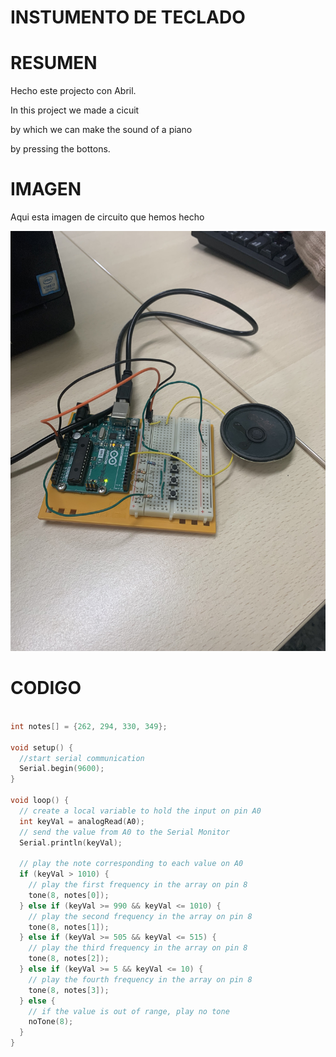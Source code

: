 # INSTUMENTO DE TECLADO

# RESUMEN

Hecho este projecto con Abril.

In this project we made a cicuit 

by which we can make the sound of a piano 

by pressing the bottons.

# IMAGEN
Aqui esta imagen de circuito que hemos hecho

![](https://raw.githubusercontent.com/Hanzla55/Arduino/main/instumento%20de%20teclado.jpg)



# CODIGO

``` C++

int notes[] = {262, 294, 330, 349};

void setup() {
  //start serial communication
  Serial.begin(9600);
}

void loop() {
  // create a local variable to hold the input on pin A0
  int keyVal = analogRead(A0);
  // send the value from A0 to the Serial Monitor
  Serial.println(keyVal);

  // play the note corresponding to each value on A0
  if (keyVal > 1010) {
    // play the first frequency in the array on pin 8
    tone(8, notes[0]);
  } else if (keyVal >= 990 && keyVal <= 1010) {
    // play the second frequency in the array on pin 8
    tone(8, notes[1]);
  } else if (keyVal >= 505 && keyVal <= 515) {
    // play the third frequency in the array on pin 8
    tone(8, notes[2]);
  } else if (keyVal >= 5 && keyVal <= 10) {
    // play the fourth frequency in the array on pin 8
    tone(8, notes[3]);
  } else {
    // if the value is out of range, play no tone
    noTone(8);
  }
}

```
